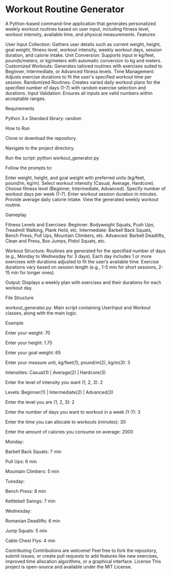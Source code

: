 # Workout Routine Generator
A Python-based command-line application that generates personalized weekly workout routines based on user input, including fitness level, workout intensity, available time, and physical measurements.
Features

User Input Collection: Gathers user details such as current weight, height, goal weight, fitness level, workout intensity, weekly workout days, session duration, and calorie intake.
Unit Conversion: Supports input in kg/feet, pounds/meters, or kg/meters with automatic conversion to kg and meters.
Customized Workouts: Generates tailored routines with exercises suited to Beginner, Intermediate, or Advanced fitness levels.
Time Management: Adjusts exercise durations to fit the user's specified workout time per session.
Randomized Routines: Creates varied daily workout plans for the specified number of days (1-7) with random exercise selection and durations.
Input Validation: Ensures all inputs are valid numbers within acceptable ranges.

Requirements

Python 3.x
Standard library: random

How to Run

Clone or download the repository.

Navigate to the project directory.

Run the script:
python workout_generator.py


Follow the prompts to:

Enter weight, height, and goal weight with preferred units (kg/feet, pound/m, kg/m).
Select workout intensity (Casual, Average, Hardcore).
Choose fitness level (Beginner, Intermediate, Advanced).
Specify number of workout days per week (1-7).
Enter workout session duration in minutes.
Provide average daily calorie intake.
View the generated weekly workout routine.



Gameplay

Fitness Levels and Exercises:
Beginner: Bodyweight Squats, Push Ups, Treadmill Walking, Plank Hold, etc.
Intermediate: Barbell Back Squats, Bench Press, Pull Ups, Mountain Climbers, etc.
Advanced: Barbell Deadlifts, Clean and Press, Box Jumps, Pistol Squats, etc.


Workout Structure:
Routines are generated for the specified number of days (e.g., Monday to Wednesday for 3 days).
Each day includes 1 or more exercises with durations adjusted to fit the user’s available time.
Exercise durations vary based on session length (e.g., 1-5 min for short sessions, 2-15 min for longer ones).


Output: Displays a weekly plan with exercises and their durations for each workout day.

File Structure

workout_generator.py: Main script containing UserInput and Workout classes, along with the main logic.

Example

Enter your weight: 70

Enter your height: 1.75

Enter your goal weight: 65

Enter your measure unit, kg/feet(1), pound/m(2), kg/m(3): 3

Intensities: Casual(1) | Average(2) | Hardcore(3)

Enter the level of intensity you want (1, 2, 3): 2

Levels: Beginner(1) | Intermediate(2) | Advanced(3)

Enter the level you are (1, 2, 3): 2

Enter the number of days you want to workout in a week (1-7): 3

Enter the time you can allocate to workouts (minutes): 30

Enter the amount of calories you consume on average: 2000

Monday:

Barbell Back Squats: 7 min

Pull Ups: 6 min

Mountain Climbers: 5 min

Tuesday:

Bench Press: 8 min

Kettlebell Swings: 7 min

Wednesday:

Romanian Deadlifts: 6 min

Jump Squats: 5 min

Cable Chest Flys: 4 min

Contributing
Contributions are welcome! Feel free to fork the repository, submit issues, or create pull requests to add features like new exercises, improved time allocation algorithms, or a graphical interface.
License
This project is open-source and available under the MIT License.

